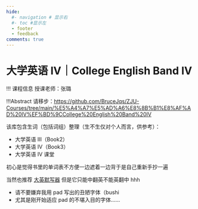 ```yaml
---
hide:
  #- navigation # 显示右
  #- toc #显示左
  - footer
  - feedback
comments: true
---  
```


# 大学英语 IV｜College English Band IV

!!! 课程信息
	授课老师：张璐

!!!Abstract
    请移步：https://github.com/BruceJqs/ZJU-Courses/tree/main/%E5%A4%A7%E5%AD%A6%E8%8B%B1%E8%AF%AD%20IV%EF%BD%9CCollege%20English%20Band%20IV

该库包含生词（包括词组）整理（生不生仅对个人而言，供参考）：

- 大学英语 III（Book2）
- 大学英语 IV（Book3）
- 大学英语 IV 课堂

初心是觉得书里的单词表不方便一边遮着一边背于是自己重新手抄一遍

当然也推荐 [大英默写器](https://adsr1042.github.io/SQTP2022/ ) 但是它只能中翻英不能英翻中 hhh

- 请不要嫌弃我用 pad 写出的丑陋字体（bushi
- 尤其是刚开始适应 pad 的不堪入目的字体……